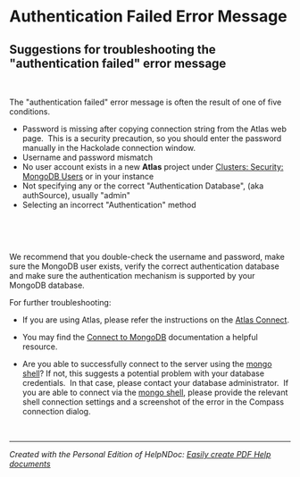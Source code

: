 # Authentication Failed Error Message

## Suggestions for troubleshooting the "authentication failed" error message ##

&nbsp;

The "authentication failed" error message is often the result of one of five conditions.

* Password is missing after copying connection string from the Atlas web page.  This is a security precaution, so you should enter the password manually in the Hackolade connection window.
* Username and password mismatch
* No user account exists in a new **Atlas** project under [Clusters: Security: MongoDB Users](<https://docs.atlas.mongodb.com/security-add-mongodb-users/>) or in your instance
* Not specifying any or the correct "Authentication Database", (aka authSource), usually "admin"
* Selecting an incorrect "Authentication" method

&nbsp;

&nbsp;

We recommend that you double-check the username and password, make sure the MongoDB user exists, verify the correct authentication database and make sure the authentication mechanism is supported by your MongoDB database.

For further troubleshooting:

* If you are using Atlas, please refer the instructions on the [Atlas Connect](<https://docs.atlas.mongodb.com/compass-connection/>).
- You may find the [Connect to MongoDB](<https://docs.mongodb.com/compass/current/connect/>) documentation a helpful resource.
* Are you able to successfully connect to the server using the [mongo shell](<https://docs.mongodb.com/manual/mongo/>)? If not, this suggests a potential problem with your database credentials.  In that case, please contact your database administrator.  If you are able to connect via the [mongo shell](<https://docs.mongodb.com/manual/mongo/>), please provide the relevant shell connection settings and a screenshot of the error in the Compass connection dialog.

&nbsp;


***
_Created with the Personal Edition of HelpNDoc: [Easily create PDF Help documents](<https://www.helpndoc.com/feature-tour>)_

